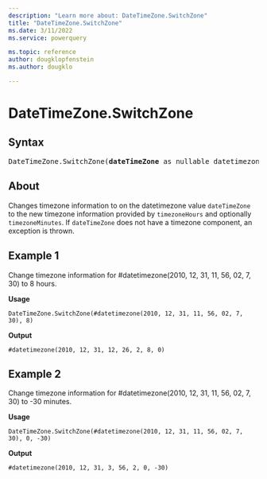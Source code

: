 ```yaml
---
description: "Learn more about: DateTimeZone.SwitchZone"
title: "DateTimeZone.SwitchZone"
ms.date: 3/11/2022
ms.service: powerquery

ms.topic: reference
author: dougklopfenstein
ms.author: dougklo

---
```

# DateTimeZone.SwitchZone

## Syntax

<pre>
DateTimeZone.SwitchZone(<b>dateTimeZone</b> as nullable datetimezone, <b>timezoneHours</b> as number, optional <b>timezoneMinutes</b> as nullable number) as nullable datetimezone
</pre>
  
## About

Changes timezone information to on the datetimezone value `dateTimeZone` to the new timezone information provided by `timezoneHours` and optionally `timezoneMinutes`. If `dateTimeZone` does not have a timezone component, an exception is thrown.

## Example 1

Change timezone information for #datetimezone(2010, 12, 31, 11, 56, 02, 7, 30) to 8 hours.

**Usage**

```powerquery-m
DateTimeZone.SwitchZone(#datetimezone(2010, 12, 31, 11, 56, 02, 7, 30), 8)
```

**Output**

`#datetimezone(2010, 12, 31, 12, 26, 2, 8, 0)`

## Example 2

Change timezone information for #datetimezone(2010, 12, 31, 11, 56, 02, 7, 30) to -30 minutes.

**Usage**

```powerquery-m
DateTimeZone.SwitchZone(#datetimezone(2010, 12, 31, 11, 56, 02, 7, 30), 0, -30)
```

**Output**

`#datetimezone(2010, 12, 31, 3, 56, 2, 0, -30)`
